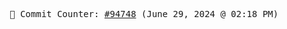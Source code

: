 <p align="center">
    <samp>
        📮 Commit Counter: <a href="https://github.com/Javascript-void0/Javascript-void0/commits/main">#94748</a> (June 29, 2024 @ 02:18 PM)
    </samp>
</p>